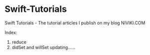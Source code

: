 # Swift-Tutorials

Swift Tutorials - The tutorial articles I publish on my blog NIVIKI.COM

Index:

1. reduce
2. didSet and willSet
updating......
